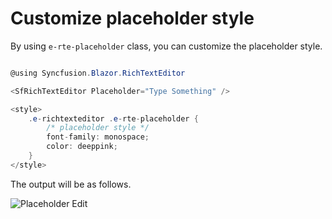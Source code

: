 # Customize placeholder style

By using `e-rte-placeholder` class, you can customize the placeholder style.

```csharp

@using Syncfusion.Blazor.RichTextEditor

<SfRichTextEditor Placeholder="Type Something" />

<style>
    .e-richtexteditor .e-rte-placeholder {
        /* placeholder style */
        font-family: monospace;
        color: deeppink;
    }
</style>

```

The output will be as follows.

![Placeholder Edit](../images/placeholder-edit.png)